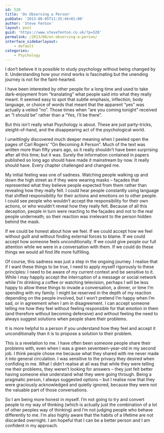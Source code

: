 ```yaml
---
id: 528
title: 'On Observing a Person'
pubDate: '2013-08-05T11:35:46+01:00'
author: 'Steve Fenton'
layout: post
guid: 'https://www.stevefenton.co.uk/?p=528'
permalink: /2013/08/on-observing-a-person/
interface_sidebarlayout:
    - default
categories:
    - Psychology
---
```


I don’t believe it is possible to study psychology without being changed by it. Understanding how your mind works is fascinating but the unending journey is not for the faint-hearted.

I have been interested by other people for a long time and used to take dark-enjoyment from “translating” what people said into what they really meant. It seemed easy to spot that subtle emphasis, inflection, body language, or choice of words that meant that the apparent “yes” was actually a veiled “no”. Those times when “are you coming tonight” received an “I should be” rather than a “Yes, I’ll be there”.

But this isn’t really what Psychology is about. These are just party-tricks, sleight-of-hand, and the disappearing act of the psychological world.

I unwittingly discovered much deeper meaning when I peeled open the pages of Carl Rogers’ “On Becoming A Person”. Much of the text was written more than fifty years ago, so it really shouldn’t have been surprising after all this time; but it was. Surely the information contained in papers published so long ago should have made it mainstream by now. It really should have. Every chapter challenged and changed me.

My initial feeling was one of sadness. Watching people walking up and down the high street as if they were wearing masks – façades that represented what they believe people expected from them rather than revealing how they really felt. I could hear people constantly using language that shifted responsibility for their actions and emotions on to other people. I could see people who wouldn’t accept the responsibility for their own actions, or who wouldn’t reveal how they really felt. Because of all this deception, people in turn were reacting to the façades and not to the real people underneath; so their reaction was irrelevant to the person hidden behind the mask.

If we could be honest about how we feel. If we could accept how we feel without guilt and without finding external forces to blame. If we could accept how someone feels unconditionally. If we could give people our full attention while we were in a conversation with them. If we could do these things we would all find life more fulfilling.

Of course, this sadness was just a step in the ongoing journey. I realise that if I want these things to be true, I need to apply myself rigorously to these principles: I need to be aware of my current context and be sensitive to it. While I may happily accept the interruption of a message or social network while I’m drinking a coffee or watching television, perhaps I will be less happy to allow these things to invade a conversation, a dinner, or time I’m spending with my family. I might be reserved in the depth of my reaction depending on the people involved, but I won’t pretend I’m happy when I’m sad, or in agreement when I am in disagreement. I can accept someone telling me how they feel without feeling responsible for that emotion in them (and therefore without becoming defensive) and without feeling the need to always suggest solutions when people share their problems.

It is more helpful to a person if you understand how they feel and accept it unconditionally than it is to propose a solution to their problem.

This is a revelation to me. I have often been someone people share their problems with, even when I was a green seventeen-year-old in my second job. I think people chose me because what they shared with me never made it into general circulation. I was sensitive to the privacy they desired when confiding in me. What I didn’t realise at all was that while they were telling me their problems, they weren’t looking for answers – they just felt better having someone else understand what they were going through. Being a pragmatic person, I always suggested options – but I realise now that they were graciously acknowledged and quietly ignored, because they were not the valuable part of those conversations.

So I am being more honest in myself. I’m not going to try and convert people to my way of thinking (which is actually just the combination of a lot of other peoples way of thinking) and I’m not judging people who behave differently to me. I’m also highly aware that the habits of a lifetime are not discarded overnight. I am hopeful that I can be a better person and I am confident in my approach.